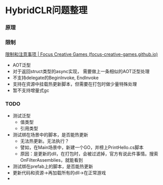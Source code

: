 # HybridCLR问题整理



### 原理



### 限制

[限制和注意事项 | Focus Creative Games (focus-creative-games.github.io)](https://focus-creative-games.github.io/hybridclr/performance/limit/)

- AOT泛型
- 对于返回struct类型的async实现， 需要做上一条相似的AOT泛型处理
- 不支持delegate的BeginInvoke, EndInvoke
- 支持在资源中挂载热更新脚本，但需要在打包时做少量特殊处理
- 暂不支持增量式gc



### TODO

- 测试泛型
  - 值类型
  - 引用类型
- 测试绑在场景中的脚本，是否能热更新
  - 无法热更新。无法执行？
  - 譬如，在Main场景中，新建一个GO，并榜上PrintHello.cs脚本
  - 原因：是更新的dll，在打包时，会被过滤掉，官方有说此件事情。搜索OnFilterAssemblies，就能看到
- 测试绑在prefab上的脚本，是否能热更新
- 更新代码和资源->再加载所有的dll->在正常游戏
- 

